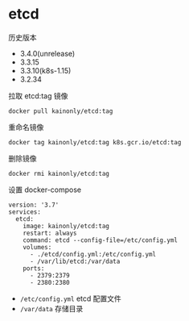 # etcd

历史版本

- 3.4.0(unrelease)
- 3.3.15
- 3.3.10(k8s-1.15)
- 3.2.34


拉取 etcd:tag 镜像

```shell
docker pull kainonly/etcd:tag
```

重命名镜像

```shell
docker tag kainonly/etcd:tag k8s.gcr.io/etcd:tag
```

删除镜像

```shell
docker rmi kainonly/etcd:tag
```

设置 docker-compose

```shell
version: '3.7'
services:
  etcd:
    image: kainonly/etcd:tag
    restart: always
    command: etcd --config-file=/etc/config.yml
    volumes:
      - ./etcd/config.yml:/etc/config.yml
      - /var/lib/etcd:/var/data
    ports:
      - 2379:2379
      - 2380:2380
```

- `/etc/config.yml` etcd 配置文件
- `/var/data` 存储目录
